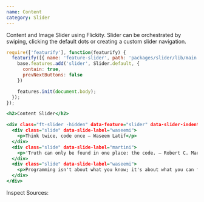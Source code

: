 ```yaml
---
name: Content
category: Slider
---
```


Content and Image Slider using Flickity.
Slider can be orchestrated by swiping, clicking the default dots or creating a custom slider navigation.

```types.js
require(['featurify'], function(featurify) {
  featurify([{ name: 'feature-slider', path: 'packages/slider/lib/main.min.js' }, { name: 'feature-object-fit', path: 'packages/object-fit/lib/main.min.js' }, 'base', 'base.features'], function(Slider, ObjectFit, base, features) {
    base.features.add('slider', Slider.default, {
      contain: true,
      prevNextButtons: false
    })

    features.init(document.body);
  });
});
```

```types.html
<h2>Content Slider</h2>

<div class="ft-slider -hidden" data-feature="slider" data-slider-indentifier="quotes-slider">
  <div class="slide" data-slide-label="waseemi">
    <p>Think twice, code once ― Waseem Latif</p>
  </div>
  <div class="slide" data-slide-label="martini">
    <p>'Truth can only be found in one place: the code. ― Robert C. Martin</p>
  </div>
  <div class="slide" data-slide-label="waseemi">
    <p>Programming isn't about what you know; it's about what you can figure out. ― Chris Pine</p>
  </div>
</div>
```
Inspect Sources:
```src:../src/index.js
```
```src:../src/style.scss
```
```types:../lib/style.css
```